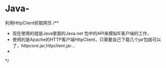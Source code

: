 # Java-
利用HttpClient抓取网页
/**
* 现在使用的就是Java里面的Java.net 包中的API来模拟IE客户端的工作，
* 使用的是Apache的HTTP客户端HttpClient，只需要自己下载几个jar包就可以了，httpcore.jar,httpclient.jar...
*
*/
